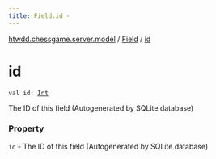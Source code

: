 ```yaml
---
title: Field.id - 
---
```


[htwdd.chessgame.server.model](../index.html) / [Field](index.html) / [id](./id.html)

# id

`val id: `[`Int`](https://kotlinlang.org/api/latest/jvm/stdlib/kotlin/-int/index.html)

The ID of this field (Autogenerated by SQLite database)

### Property

`id` - The ID of this field (Autogenerated by SQLite database)